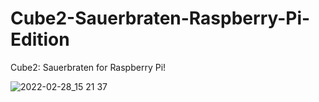 # Cube2-Sauerbraten-Raspberry-Pi-Edition

Cube2: Sauerbraten for Raspberry Pi!

![2022-02-28_15 21 37](https://user-images.githubusercontent.com/90713990/156061038-f982bb24-91e9-4034-a60b-2c1303aab512.png)
